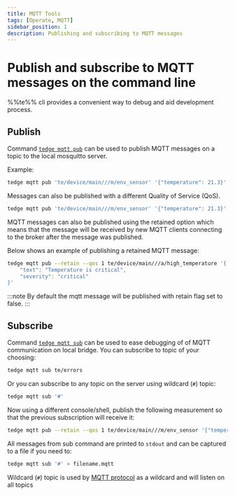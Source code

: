 ```yaml
---
title: MQTT Tools
tags: [Operate, MQTT]
sidebar_position: 1
description: Publishing and subscribing to MQTT messages
---
```


# Publish and subscribe to MQTT messages on the command line

%%te%% cli provides a convenient way to debug and aid development process.

## Publish

Command [`tedge mqtt pub`](../../references/cli/tedge-mqtt.md) can be used to publish MQTT messages on a topic to the local mosquitto server.

Example:

```sh te2mqtt formats=v1
tedge mqtt pub 'te/device/main///m/env_sensor' '{"temperature": 21.3}'
```

Messages can also be published with a different Quality of Service (QoS).

```sh te2mqtt formats=v1
tedge mqtt pub 'te/device/main///m/env_sensor' '{"temperature": 21.3}' --qos 2
```

MQTT messages can also be published using the retained option which means that the message will be received by new MQTT clients connecting to the broker after the message was published.

Below shows an example of publishing a retained MQTT message:

```sh te2mqtt formats=v1
tedge mqtt pub --retain --qos 1 te/device/main///a/high_temperature '{
    "text": "Temperature is critical",
    "severity": "critical"
}'
```

:::note
By default the mqtt message will be published with retain flag set to false.
:::


## Subscribe

Command [`tedge mqtt sub`](../../references/cli/tedge-mqtt.md) can be used to ease debugging of of MQTT communication on local bridge. You can subscribe to topic of your choosing:

```sh te2mqtt formats=v1
tedge mqtt sub te/errors
```

Or you can subscribe to any topic on the server using wildcard (`#`) topic:

```sh te2mqtt formats=v1
tedge mqtt sub '#'
```

Now using a different console/shell, publish the following measurement so that the previous subscription will receive it:

```sh te2mqtt formats=v1
tedge mqtt pub --retain --qos 1 te/device/main///m/env_sensor '{"temperature": 21.3}'
```

All messages from sub command are printed to `stdout` and can be captured to a file if you need to:

```sh te2mqtt formats=v1
tedge mqtt sub '#' > filename.mqtt
```

Wildcard (`#`) topic is used by [MQTT protocol](https://docs.oasis-open.org/mqtt/mqtt/v5.0/os/mqtt-v5.0-os.html#_Toc3901242) as a wildcard and will listen on all topics
